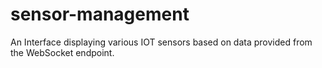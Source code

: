 # sensor-management
An Interface displaying various IOT sensors based on data provided from the WebSocket endpoint.
